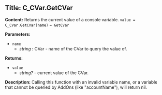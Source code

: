 ## Title: C_CVar.GetCVar

**Content:**
Returns the current value of a console variable.
`value = C_CVar.GetCVar(name)`
`= GetCVar`

**Parameters:**
- `name`
  - *string* : CVar - name of the CVar to query the value of.

**Returns:**
- `value`
  - *string?* - current value of the CVar.

**Description:**
Calling this function with an invalid variable name, or a variable that cannot be queried by AddOns (like "accountName"), will return nil.